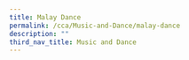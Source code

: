```yaml
---
title: Malay Dance
permalink: /cca/Music-and-Dance/malay-dance
description: ""
third_nav_title: Music and Dance
---
```

